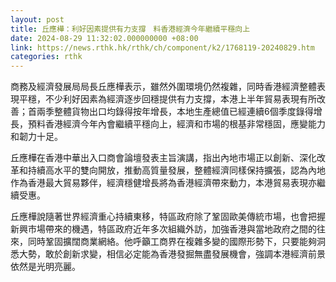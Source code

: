 ```yaml
---
layout: post
title: 丘應樺：利好因素提供有力支撐　料香港經濟今年繼續平穩向上
date: 2024-08-29 11:32:02.000000000 +08:00
link: https://news.rthk.hk/rthk/ch/component/k2/1768119-20240829.htm
categories: rthk
---
```


商務及經濟發展局局長丘應樺表示，雖然外圍環境仍然複雜，同時香港經濟整體表現平穩，不少利好因素為經濟逐步回穩提供有力支撐，本港上半年貿易表現有所改善；首兩季整體貨物出口均錄得按年增長，本地生產總值已經連續6個季度錄得增長，預料香港經濟今年內會繼續平穩向上，經濟和市場的根基非常穩固，應變能力和韌力十足。

丘應樺在香港中華出入口商會論壇發表主旨演講，指出內地市場正以創新、深化改革和持續高水平的雙向開放，推動高質量發展，整體經濟同樣保持擴張，認為內地作為香港最大貿易夥伴，經濟穩健增長將為香港經濟帶來動力，本港貿易表現亦繼續受惠。

丘應樺說隨著世界經濟重心持續東移，特區政府除了鞏固歐美傳統市場，也會把握新興市場帶來的機遇，特區政府近年多次組織外訪，加強香港與當地政府之間的往來，同時鞏固擴闊商業網絡。他呼籲工商界在複雜多變的國際形勢下，只要能夠洞悉大勢，敢於創新求變，相信必定能為香港發掘無盡發展機會，強調本港經濟前景依然是光明亮麗。
